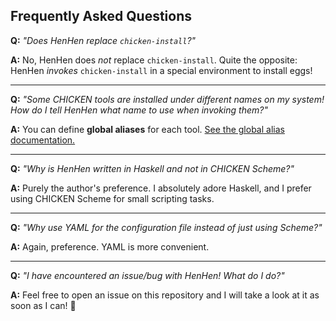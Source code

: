 ## Frequently Asked Questions

**Q:** *"Does HenHen replace `chicken-install`?"*

**A:** No, HenHen does *not* replace `chicken-install`. Quite the opposite: HenHen *invokes* `chicken-install` in a special environment to install eggs!

---

**Q:** *"Some CHICKEN tools are installed under different names on my system! How do I tell HenHen what name to use when invoking them?"*

**A:** You can define **global aliases** for each tool. [See the global alias documentation.](./aliases.md)

---

**Q:** *"Why is HenHen written in Haskell and not in CHICKEN Scheme?"*

**A:** Purely the author's preference. I absolutely adore Haskell, and I prefer using CHICKEN Scheme for small scripting tasks.

---

**Q:** *"Why use YAML for the configuration file instead of just using Scheme?"*

**A:** Again, preference. YAML is more convenient.

---

**Q:** *"I have encountered an issue/bug with HenHen! What do I do?"*

**A:** Feel free to open an issue on this repository and I will take a look at it as soon as I can! 🐔
